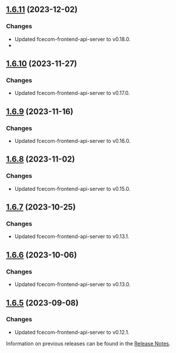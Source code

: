 ## [1.6.11](https://github.com/e-Spirit/fcecom-frontend-api-backend/compare/v1.6.10...v1.6.11) (2023-12-02)

### Changes
* Updated fcecom-frontend-api-server to v0.18.0.
* 
## [1.6.10](https://github.com/e-Spirit/fcecom-frontend-api-backend/compare/v1.6.9...v1.6.10) (2023-11-27)

### Changes
* Updated fcecom-frontend-api-server to v0.17.0.

## [1.6.9](https://github.com/e-Spirit/fcecom-frontend-api-backend/compare/v1.6.8...v1.6.9) (2023-11-16)

### Changes
* Updated fcecom-frontend-api-server to v0.16.0.

## [1.6.8](https://github.com/e-Spirit/fcecom-frontend-api-backend/compare/v1.6.7...v1.6.8) (2023-11-02)

### Changes
* Updated fcecom-frontend-api-server to v0.15.0.

## [1.6.7](https://github.com/e-Spirit/fcecom-frontend-api-backend/compare/v1.6.6...v1.6.7) (2023-10-25)

### Changes
* Updated fcecom-frontend-api-server to v0.13.1.

## [1.6.6](https://github.com/e-Spirit/fcecom-frontend-api-backend/compare/v1.6.5...v1.6.6) (2023-10-06)

### Changes
* Updated fcecom-frontend-api-server to v0.13.0.

## [1.6.5](https://github.com/e-Spirit/fcecom-frontend-api-backend/compare/v1.6.4...v1.6.5) (2023-09-08)

### Changes
* Updated fcecom-frontend-api-server to v0.12.1.


Information on previous releases can be found in the [Release Notes](https://docs.e-spirit.com/ecom/fsconnect-com/FirstSpirit_Connect_for_Commerce_Releasenotes_EN.html).
